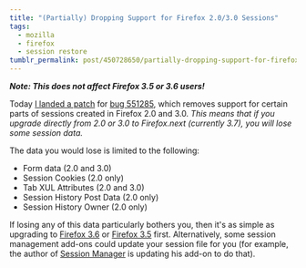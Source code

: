 ```yaml
---
title: "(Partially) Dropping Support for Firefox 2.0/3.0 Sessions"
tags:
  - mozilla
  - firefox
  - session restore
tumblr_permalink: post/450728650/partially-dropping-support-for-firefox-2-0-3-0
---
```


**_Note: This does not affect Firefox 3.5 or 3.6 users!_**

Today [I landed a patch](http://hg.mozilla.org/mozilla-central/rev/55b6bc4c0b92) for [bug 551285](https://bugzilla.mozilla.org/show_bug.cgi?id=551285), which removes support for certain parts of sessions created in Firefox 2.0 and 3.0. _This means that if you upgrade directly from 2.0 or 3.0 to Firefox.next (currently 3.7), you will lose some session data._

The data you would lose is limited to the following:

* Form data (2.0 and 3.0)
* Session Cookies (2.0 only)
* Tab XUL Attributes (2.0 and 3.0)
* Session History Post Data (2.0 only)
* Session History Owner (2.0 only)

If losing any of this data particularly bothers you, then it's as simple as upgrading to [Firefox 3.6](http://www.mozilla.com/en-US/firefox/firefox.html) or [Firefox 3.5](http://www.mozilla.com/firefox/all-older.html) first. Alternatively, some session management add-ons could update your session file for you (for example, the author of [Session Manager](https://addons.mozilla.org/en-US/firefox/addon/2324) is updating his add-on to do that).
